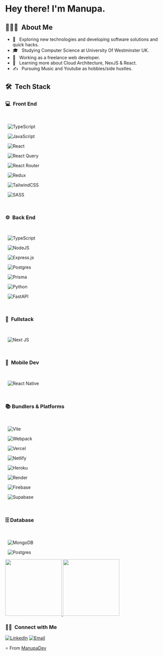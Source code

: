 <h1> Hey there! I'm Manupa.</h1>

<h2> 👨🏻‍💻 &nbsp;About Me </h2>

- 🤔 &nbsp; Exploring new technologies and developing software solutions and quick hacks.
- 🎓 &nbsp; Studying Computer Science at University Of Westminster UK.
- 💼 &nbsp; Working as a freelance web developer.
- 🌱 &nbsp; Learning more about Cloud Architecture, NexJS & React.
- ✍️ &nbsp; Pursuing Music and Youtube as hobbies/side hustles.

<h2> 🛠 &nbsp;Tech Stack</h2>
<h3> 💻 &nbsp;Front End</h3>
<br/>

&nbsp; ![TypeScript](https://img.shields.io/badge/typescript-%23007ACC.svg?style=for-the-badge&logo=typescript&logoColor=white) 

&nbsp; ![JavaScript](https://img.shields.io/badge/javascript-%23323330.svg?style=for-the-badge&logo=javascript&logoColor=%23F7DF1E)  

&nbsp; ![React](https://img.shields.io/badge/react-%2320232a.svg?style=for-the-badge&logo=react&logoColor=%2361DAFB)    

&nbsp; ![React Query](https://img.shields.io/badge/-React%20Query-FF4154?style=for-the-badge&logo=react%20query&logoColor=white) 

&nbsp; ![React Router](https://img.shields.io/badge/React_Router-CA4245?style=for-the-badge&logo=react-router&logoColor=white) 

&nbsp; ![Redux](https://img.shields.io/badge/redux-%23593d88.svg?style=for-the-badge&logo=redux&logoColor=white)

&nbsp; ![TailwindCSS](https://img.shields.io/badge/tailwindcss-%2338B2AC.svg?style=for-the-badge&logo=tailwind-css&logoColor=white) 

&nbsp; ![SASS](https://img.shields.io/badge/SASS-hotpink.svg?style=for-the-badge&logo=SASS&logoColor=white)    

<br/>
<h3> ⚙️ &nbsp;Back End</h3>
<br/>

&nbsp; ![TypeScript](https://img.shields.io/badge/typescript-%23007ACC.svg?style=for-the-badge&logo=typescript&logoColor=white) 

&nbsp; ![NodeJS](https://img.shields.io/badge/node.js-6DA55F?style=for-the-badge&logo=node.js&logoColor=white) 

&nbsp; ![Express.js](https://img.shields.io/badge/express.js-%23404d59.svg?style=for-the-badge&logo=express&logoColor=%2361DAFB)  

&nbsp; ![Postgres](https://img.shields.io/badge/postgres-%23316192.svg?style=for-the-badge&logo=postgresql&logoColor=white) 

&nbsp; ![Prisma](https://img.shields.io/badge/Prisma-3982CE?style=for-the-badge&logo=Prisma&logoColor=white)  

&nbsp; ![Python](https://img.shields.io/badge/python-3670A0?style=for-the-badge&logo=python&logoColor=ffdd54)

&nbsp; ![FastAPI](https://img.shields.io/badge/FastAPI-005571?style=for-the-badge&logo=fastapi)

<br/>
<h3> 💫&nbsp; Fullstack</h3>
<br/>

&nbsp; ![Next JS](https://img.shields.io/badge/Next-black?style=for-the-badge&logo=next.js&logoColor=white) 

<br/>
<h3> 📱&nbsp; Mobile Dev</h3>
<br/>

&nbsp; ![React Native](https://img.shields.io/badge/react_native-%2320232a.svg?style=for-the-badge&logo=react&logoColor=%2361DAFB) 

<br/>
<h3> 📚&nbsp;Bundlers & Platforms</h3>
<br/>

&nbsp; ![Vite](https://img.shields.io/badge/vite-%23646CFF.svg?style=for-the-badge&logo=vite&logoColor=white) 

&nbsp; ![Webpack](https://img.shields.io/badge/webpack-%238DD6F9.svg?style=for-the-badge&logo=webpack&logoColor=black)   

&nbsp; ![Vercel](https://img.shields.io/badge/vercel-%23000000.svg?style=for-the-badge&logo=vercel&logoColor=white)  

&nbsp; ![Netlify](https://img.shields.io/badge/netlify-%23000000.svg?style=for-the-badge&logo=netlify&logoColor=#00C7B7) 

&nbsp; ![Heroku](https://img.shields.io/badge/heroku-%23430098.svg?style=for-the-badge&logo=heroku&logoColor=white)  

&nbsp; ![Render](https://img.shields.io/badge/Render-%46E3B7.svg?style=for-the-badge&logo=render&logoColor=white)   

&nbsp; ![Firebase](https://img.shields.io/badge/Firebase-039BE5?style=for-the-badge&logo=Firebase&logoColor=white)  

&nbsp; ![Supabase](https://img.shields.io/badge/Supabase-3ECF8E?style=for-the-badge&logo=supabase&logoColor=white)   

<br/>
<h3> 🗄️&nbsp;Database</h3>
<br/>

&nbsp; ![MongoDB](https://img.shields.io/badge/MongoDB-%234ea94b.svg?style=for-the-badge&logo=mongodb&logoColor=white)   

&nbsp; ![Postgres](https://img.shields.io/badge/postgres-%23316192.svg?style=for-the-badge&logo=postgresql&logoColor=white) 

<a href="https://github.com/AVS1508">
  <img height="180em" src="https://github-readme-stats.vercel.app/api?username=ManupaDev&theme=buefy&show_icons=true" />
  <img height="180em" src="https://github-readme-stats.vercel.app/api/top-langs/?username=ManupaDev&theme=buefy&layout=compact" />
</a>

<br/>

<h3> 🤝🏻 &nbsp;Connect with Me </h3>

<p align="center">

<a href="https://www.linkedin.com/in/manupa-chathwara/"><img alt="LinkedIn" src="https://img.shields.io/badge/LinkedIn-Manupa%20Samarawickrama%20-blue?style=flat-square&logo=linkedin"></a>
<a href="mailto:manupadevsuite@gmail.com"><img alt="Email" src="https://img.shields.io/badge/Email-manupadevsuite@gmail.com-blue?style=flat-square&logo=gmail"></a>
</p>

⭐️ From [ManupaDev](https://github.com/AVS1508)